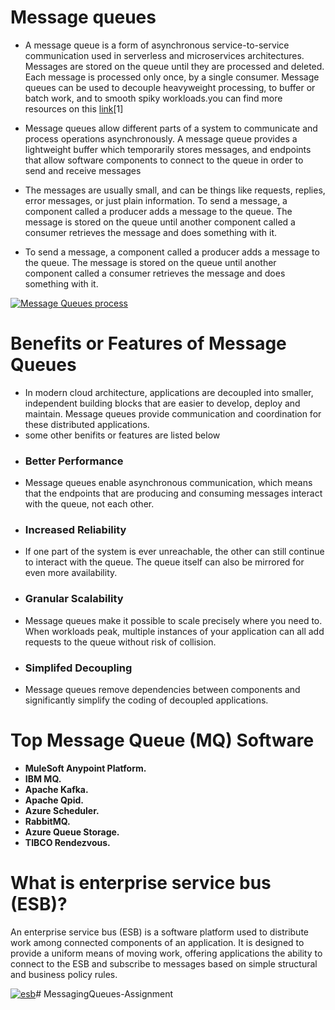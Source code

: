 # Message queues 

* A message queue is a form of asynchronous service-to-service communication used in serverless and microservices architectures. Messages are stored on the queue until they are processed and deleted. Each message is processed only once, by a single consumer. Message queues can be used to decouple heavyweight processing, to buffer or batch work, and to smooth spiky workloads.you can find more resources on this [link](https://aws.amazon.com/sqs/)[1]


* Message queues allow different parts of a system to communicate and process operations asynchronously. A message queue provides a lightweight buffer which temporarily stores messages, and endpoints that allow software components to connect to the queue in order to send and receive messages

* The messages are usually small, and can be things like requests, replies, error messages, or just plain information. To send a message, a component called a producer adds a message to the queue. The message is stored on the queue until another component called a consumer retrieves the message and does something with it.
* To send a message, a component called a producer adds a message to the queue. The message is stored on the queue until another component called a consumer retrieves the message and does something with it.

[![ Message Queues process]()]( https://d1.awsstatic.com/product-marketing/Messaging/sqs_seo_queue.1dc710b63346bef869ee34b8a9a76abc014fbfc9.png)


# Benefits or Features of Message Queues 

* In modern cloud architecture, applications are decoupled into smaller, independent building blocks that are easier to develop, deploy and maintain. Message queues provide communication and coordination for these distributed applications.
* some other benifits or features are listed below 
* ### Better Performance
* Message queues enable asynchronous communication, which means that the endpoints that are producing and consuming messages interact with the queue, not each other.
* ### Increased Reliability
* If one part of the system is ever unreachable, the other can still continue to interact with the queue. The queue itself can also be mirrored for even more availability.
* ### Granular Scalability
* Message queues make it possible to scale precisely where you need to. When workloads peak, multiple instances of your application can all add requests to the queue without risk of collision.
* ### Simplifed Decoupling
* Message queues remove dependencies between components and significantly simplify the coding of decoupled applications.
# Top Message Queue (MQ) Software
* **MuleSoft Anypoint Platform.**
* **IBM MQ.**
* **Apache Kafka.**
* **Apache Qpid.**
* **Azure Scheduler.**
* **RabbitMQ.**
* **Azure Queue Storage.**
* **TIBCO Rendezvous.**

# What is enterprise service bus (ESB)?
An enterprise service bus (ESB) is a software platform used to distribute work among connected components of an application. It is designed to provide a uniform means of moving work, offering applications the ability to connect to the ESB and subscribe to messages based on simple structural and business policy rules.

[![ esb]()]( https://www.mulesoft.com/sites/default/files/diagram-basic-esb.png)# MessagingQueues-Assignment


